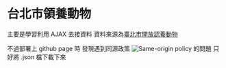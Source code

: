 # 台北市領養動物

主要是學習利用 AJAX 去接資料
資料來源為[臺北市開放認養動物](http://163.29.157.32:8080/dataset/49f40334-1d89-4bc0-b9f0-03e617b79ab4/resource/f4a75ba9-7721-4363-884d-c3820b0b917c)

不過部署上 github page 時
發現遇到同源政策 ![Same-origin policy](https://en.wikipedia.org/wiki/Same-origin_policy) 的問題
只好將 .json 檔下載下來
